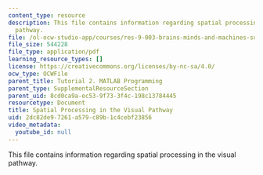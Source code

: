 ```yaml
---
content_type: resource
description: This file contains information regarding spatial processing in the visual
  pathway.
file: /ol-ocw-studio-app/courses/res-9-003-brains-minds-and-machines-summer-course-summer-2015/2dc82de97261a579c89b1c4cebf23856_MITRES_9_003SUM15_imageproc.pdf
file_size: 544228
file_type: application/pdf
learning_resource_types: []
license: https://creativecommons.org/licenses/by-nc-sa/4.0/
ocw_type: OCWFile
parent_title: Tutorial 2. MATLAB Programming
parent_type: SupplementalResourceSection
parent_uid: 8cd0ca9a-ec53-9f73-3f4c-198c13784445
resourcetype: Document
title: Spatial Processing in the Visual Pathway
uid: 2dc82de9-7261-a579-c89b-1c4cebf23856
video_metadata:
  youtube_id: null
---
```

This file contains information regarding spatial processing in the visual pathway.